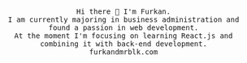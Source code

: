<p align="center">
  <br><br>
  <samp>  
    <br>Hi there 👋 I'm Furkan.
    <br>I am currently majoring in business administration and found a passion in web development. 
    <br>At the moment I'm focusing on learning React.js and combining it with back-end development.
    <br>furkandmrblk.com
</samp>
 <br><br><br>
</p>
